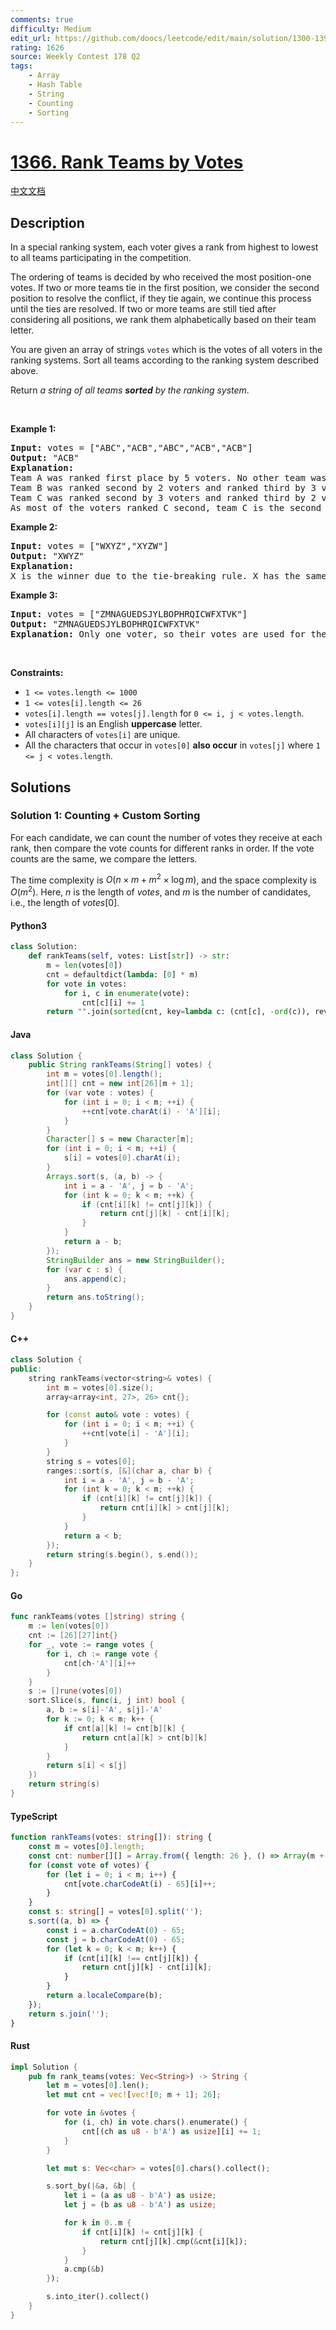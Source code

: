 ```yaml
---
comments: true
difficulty: Medium
edit_url: https://github.com/doocs/leetcode/edit/main/solution/1300-1399/1366.Rank%20Teams%20by%20Votes/README_EN.md
rating: 1626
source: Weekly Contest 178 Q2
tags:
    - Array
    - Hash Table
    - String
    - Counting
    - Sorting
---
```


<!-- problem:start -->

# [1366. Rank Teams by Votes](https://leetcode.com/problems/rank-teams-by-votes)

[中文文档](/solution/1300-1399/1366.Rank%20Teams%20by%20Votes/README.md)

## Description

<!-- description:start -->

<p>In a special ranking system, each voter gives a rank from highest to lowest to all teams participating in the competition.</p>

<p>The ordering of teams is decided by who received the most position-one votes. If two or more teams tie in the first position, we consider the second position to resolve the conflict, if they tie again, we continue this process until the ties are resolved. If two or more teams are still tied after considering all positions, we rank them alphabetically based on their team letter.</p>

<p>You are given an array of strings <code>votes</code> which is the votes of all voters in the ranking systems. Sort all teams according to the ranking system described above.</p>

<p>Return <em>a string of all teams <strong>sorted</strong> by the ranking system</em>.</p>

<p>&nbsp;</p>
<p><strong class="example">Example 1:</strong></p>

<pre>
<strong>Input:</strong> votes = [&quot;ABC&quot;,&quot;ACB&quot;,&quot;ABC&quot;,&quot;ACB&quot;,&quot;ACB&quot;]
<strong>Output:</strong> &quot;ACB&quot;
<strong>Explanation:</strong>
Team A was ranked first place by 5 voters. No other team was voted as first place, so team A is the first team.
Team B was ranked second by 2 voters and ranked third by 3 voters.
Team C was ranked second by 3 voters and ranked third by 2 voters.
As most of the voters ranked C second, team C is the second team, and team B is the third.
</pre>

<p><strong class="example">Example 2:</strong></p>

<pre>
<strong>Input:</strong> votes = [&quot;WXYZ&quot;,&quot;XYZW&quot;]
<strong>Output:</strong> &quot;XWYZ&quot;
<strong>Explanation:</strong>
X is the winner due to the tie-breaking rule. X has the same votes as W for the first position, but X has one vote in the second position, while W does not have any votes in the second position.
</pre>

<p><strong class="example">Example 3:</strong></p>

<pre>
<strong>Input:</strong> votes = [&quot;ZMNAGUEDSJYLBOPHRQICWFXTVK&quot;]
<strong>Output:</strong> &quot;ZMNAGUEDSJYLBOPHRQICWFXTVK&quot;
<strong>Explanation:</strong> Only one voter, so their votes are used for the ranking.
</pre>

<p>&nbsp;</p>
<p><strong>Constraints:</strong></p>

<ul>
	<li><code>1 &lt;= votes.length &lt;= 1000</code></li>
	<li><code>1 &lt;= votes[i].length &lt;= 26</code></li>
	<li><code>votes[i].length == votes[j].length</code> for <code>0 &lt;= i, j &lt; votes.length</code>.</li>
	<li><code>votes[i][j]</code> is an English <strong>uppercase</strong> letter.</li>
	<li>All characters of <code>votes[i]</code> are unique.</li>
	<li>All the characters that occur in <code>votes[0]</code> <strong>also occur</strong> in <code>votes[j]</code> where <code>1 &lt;= j &lt; votes.length</code>.</li>
</ul>

<!-- description:end -->

## Solutions

<!-- solution:start -->

### Solution 1: Counting + Custom Sorting

For each candidate, we can count the number of votes they receive at each rank, then compare the vote counts for different ranks in order. If the vote counts are the same, we compare the letters.

The time complexity is $O(n \times m + m^2 \times \log m)$, and the space complexity is $O(m^2)$. Here, $n$ is the length of $\textit{votes}$, and $m$ is the number of candidates, i.e., the length of $\textit{votes}[0]$.

<!-- tabs:start -->

#### Python3

```python
class Solution:
    def rankTeams(self, votes: List[str]) -> str:
        m = len(votes[0])
        cnt = defaultdict(lambda: [0] * m)
        for vote in votes:
            for i, c in enumerate(vote):
                cnt[c][i] += 1
        return "".join(sorted(cnt, key=lambda c: (cnt[c], -ord(c)), reverse=True))
```

#### Java

```java
class Solution {
    public String rankTeams(String[] votes) {
        int m = votes[0].length();
        int[][] cnt = new int[26][m + 1];
        for (var vote : votes) {
            for (int i = 0; i < m; ++i) {
                ++cnt[vote.charAt(i) - 'A'][i];
            }
        }
        Character[] s = new Character[m];
        for (int i = 0; i < m; ++i) {
            s[i] = votes[0].charAt(i);
        }
        Arrays.sort(s, (a, b) -> {
            int i = a - 'A', j = b - 'A';
            for (int k = 0; k < m; ++k) {
                if (cnt[i][k] != cnt[j][k]) {
                    return cnt[j][k] - cnt[i][k];
                }
            }
            return a - b;
        });
        StringBuilder ans = new StringBuilder();
        for (var c : s) {
            ans.append(c);
        }
        return ans.toString();
    }
}
```

#### C++

```cpp
class Solution {
public:
    string rankTeams(vector<string>& votes) {
        int m = votes[0].size();
        array<array<int, 27>, 26> cnt{};

        for (const auto& vote : votes) {
            for (int i = 0; i < m; ++i) {
                ++cnt[vote[i] - 'A'][i];
            }
        }
        string s = votes[0];
        ranges::sort(s, [&](char a, char b) {
            int i = a - 'A', j = b - 'A';
            for (int k = 0; k < m; ++k) {
                if (cnt[i][k] != cnt[j][k]) {
                    return cnt[i][k] > cnt[j][k];
                }
            }
            return a < b;
        });
        return string(s.begin(), s.end());
    }
};
```

#### Go

```go
func rankTeams(votes []string) string {
	m := len(votes[0])
	cnt := [26][27]int{}
	for _, vote := range votes {
		for i, ch := range vote {
			cnt[ch-'A'][i]++
		}
	}
	s := []rune(votes[0])
	sort.Slice(s, func(i, j int) bool {
		a, b := s[i]-'A', s[j]-'A'
		for k := 0; k < m; k++ {
			if cnt[a][k] != cnt[b][k] {
				return cnt[a][k] > cnt[b][k]
			}
		}
		return s[i] < s[j]
	})
	return string(s)
}
```

#### TypeScript

```ts
function rankTeams(votes: string[]): string {
    const m = votes[0].length;
    const cnt: number[][] = Array.from({ length: 26 }, () => Array(m + 1).fill(0));
    for (const vote of votes) {
        for (let i = 0; i < m; i++) {
            cnt[vote.charCodeAt(i) - 65][i]++;
        }
    }
    const s: string[] = votes[0].split('');
    s.sort((a, b) => {
        const i = a.charCodeAt(0) - 65;
        const j = b.charCodeAt(0) - 65;
        for (let k = 0; k < m; k++) {
            if (cnt[i][k] !== cnt[j][k]) {
                return cnt[j][k] - cnt[i][k];
            }
        }
        return a.localeCompare(b);
    });
    return s.join('');
}
```

#### Rust

```rust
impl Solution {
    pub fn rank_teams(votes: Vec<String>) -> String {
        let m = votes[0].len();
        let mut cnt = vec![vec![0; m + 1]; 26];

        for vote in &votes {
            for (i, ch) in vote.chars().enumerate() {
                cnt[(ch as u8 - b'A') as usize][i] += 1;
            }
        }

        let mut s: Vec<char> = votes[0].chars().collect();

        s.sort_by(|&a, &b| {
            let i = (a as u8 - b'A') as usize;
            let j = (b as u8 - b'A') as usize;

            for k in 0..m {
                if cnt[i][k] != cnt[j][k] {
                    return cnt[j][k].cmp(&cnt[i][k]);
                }
            }
            a.cmp(&b)
        });

        s.into_iter().collect()
    }
}
```

<!-- tabs:end -->

<!-- solution:end -->

<!-- problem:end -->
